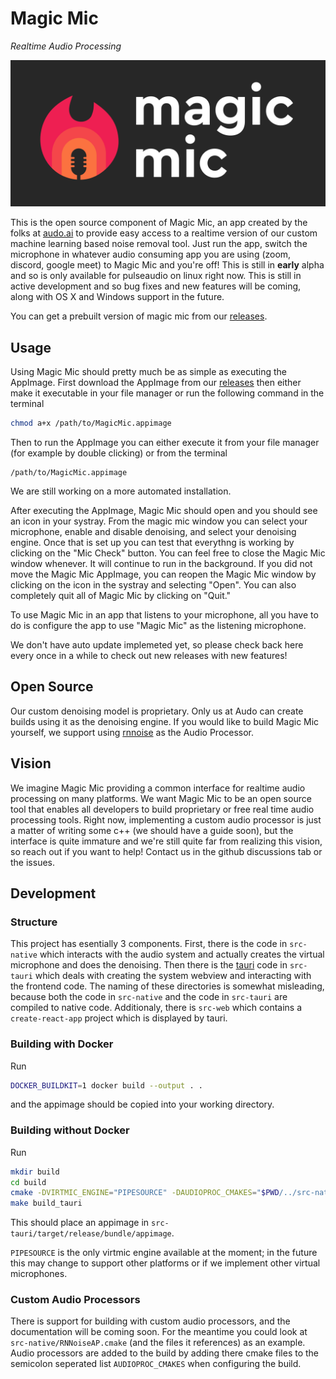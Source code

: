 # Magic Mic

*Realtime Audio Processing*

![Magic Mic Logo](images/logo.png)

This is the open source component of Magic Mic, an app created by the folks
at [audo.ai](https://audo.ai/) to provide easy access to a realtime version of
our custom machine learning based noise removal tool. Just run the app, switch
the microphone in whatever audio consuming app you are using (zoom, discord,
google meet) to Magic Mic and you're off! This is still in **early** alpha and
so is only available for pulseaudio on linux right now. This is still in active
development and so bug fixes and new features will be coming, along with OS X
and Windows support in the future.

You can get a prebuilt version of magic mic from our [releases](https://github.com/audo-ai/magic-mic/releases).

## Usage
Using Magic Mic should pretty much be as simple as executing the AppImage.
First download the AppImage from our [releases](https://github.com/audo-ai/magic-mic/releases/tag/v0.1.1) then either make it executable in
your file manager or run the following command in the terminal
```sh
chmod a+x /path/to/MagicMic.appimage
```
Then to run the AppImage you can either execute it from your file manager (for example by
double clicking) or from the terminal
```
/path/to/MagicMic.appimage
```
We are still working on a more automated installation.

After executing the AppImage, Magic Mic should open and you should see an icon
in your systray. From the magic mic window you can select your microphone, 
enable and disable denoising, and select your denoising engine. Once that is set up
you can test that everythng is working by clicking on the "Mic Check" button. 
You can feel free to close the Magic Mic window whenever. It will continue
to run in the background. If you did not move the Magic Mic AppImage, you can reopen
the Magic Mic window by clicking on the icon in the systray and selecting "Open".
You can also completely quit all of Magic Mic by clicking on "Quit."

To use Magic Mic in an app that listens to your microphone, all you have to do is
configure the app to use "Magic Mic" as the listening microphone.

We don't have auto update implemeted yet, so please check back here every once in
a while to check out new releases with new features!

## Open Source
Our custom denoising model is proprietary. Only us at Audo can create builds
using it as the denoising engine. If you would like to build Magic Mic yourself,
we support using [rnnoise](https://jmvalin.ca/demo/rnnoise/) as the Audio
Processor.

## Vision
We imagine Magic Mic providing a common interface for realtime audio processing
on many platforms. We want Magic Mic to be an open source tool that enables all
developers to build proprietary or free real time audio processing tools. Right
now, implementing a custom audio processor is just a matter of writing some c++
(we should have a guide soon), but the interface is quite immature and we're
still quite far from realizing this vision, so reach out if you want to help!
Contact us in the github discussions tab or the issues.

## Development
### Structure
This project has esentially 3 components. First, there is the code in
`src-native` which interacts with the audio system and actually creates the
virtual microphone and does the denoising. Then there is the
[tauri](https://tauri.studio/en/) code in `src-tauri` which deals with creating
the system webview and interacting with the frontend code. The naming of these
directories is somewhat misleading, because both the code in `src-native` and
the code in `src-tauri` are compiled to native code. Additionaly, there is
`src-web` which contains a `create-react-app` project which is displayed by
tauri.

### Building with Docker
Run
```sh
DOCKER_BUILDKIT=1 docker build --output . .
```
and the appimage should be copied into your working directory.

### Building without Docker
Run
```sh
mkdir build
cd build
cmake -DVIRTMIC_ENGINE="PIPESOURCE" -DAUDIOPROC_CMAKES="$PWD/../src-native/RNNoiseAP.cmake" ..
make build_tauri
```
This should place an appimage in `src-tauri/target/release/bundle/appimage`.

`PIPESOURCE` is the only virtmic engine available at the moment; in the future
this may change to support other platforms or if we implement other virtual microphones.

### Custom Audio Processors
There is support for building with custom audio processors, and the
documentation will be coming soon. For the meantime you could look at
`src-native/RNNoiseAP.cmake` (and the files it references) as an example. Audio
processors are added to the build by adding there cmake files to the semicolon
seperated list `AUDIOPROC_CMAKES` when configuring the build.

